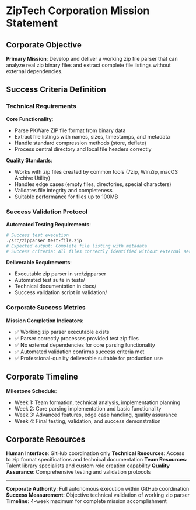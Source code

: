 # ZipTech Corporation Mission Statement

## Corporate Objective
**Primary Mission**: Develop and deliver a working zip file parser that can analyze real zip binary files and extract complete file listings without external dependencies.

## Success Criteria Definition

### Technical Requirements
**Core Functionality**:
- Parse PKWare ZIP file format from binary data
- Extract file listings with names, sizes, timestamps, and metadata
- Handle standard compression methods (store, deflate)
- Process central directory and local file headers correctly

**Quality Standards**:
- Works with zip files created by common tools (7zip, WinZip, macOS Archive Utility)
- Handles edge cases (empty files, directories, special characters)
- Validates file integrity and completeness
- Suitable performance for files up to 100MB

### Success Validation Protocol
**Automated Testing Requirements**:
```bash
# Success test execution
./src/zipparser test-file.zip
# Expected output: Complete file listing with metadata
# Success criteria: All files correctly identified without external services
```

**Deliverable Requirements**:
- Executable zip parser in src/zipparser
- Automated test suite in tests/
- Technical documentation in docs/
- Success validation script in validation/

### Corporate Success Metrics
**Mission Completion Indicators**:
- ✅ Working zip parser executable exists
- ✅ Parser correctly processes provided test zip files
- ✅ No external dependencies for core parsing functionality
- ✅ Automated validation confirms success criteria met
- ✅ Professional-quality deliverable suitable for production use

## Corporate Timeline
**Milestone Schedule**:
- Week 1: Team formation, technical analysis, implementation planning
- Week 2: Core parsing implementation and basic functionality
- Week 3: Advanced features, edge case handling, quality assurance
- Week 4: Final testing, validation, and success demonstration

## Corporate Resources
**Human Interface**: GitHub coordination only
**Technical Resources**: Access to zip format specifications and technical documentation
**Team Resources**: Talent library specialists and custom role creation capability
**Quality Assurance**: Comprehensive testing and validation protocols

---
**Corporate Authority**: Full autonomous execution within GitHub coordination  
**Success Measurement**: Objective technical validation of working zip parser  
**Timeline**: 4-week maximum for complete mission accomplishment